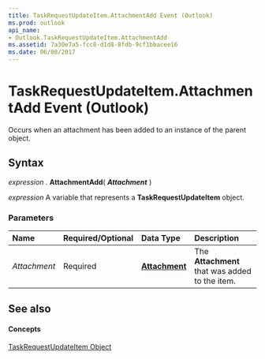 ```yaml
---
title: TaskRequestUpdateItem.AttachmentAdd Event (Outlook)
ms.prod: outlook
api_name:
- Outlook.TaskRequestUpdateItem.AttachmentAdd
ms.assetid: 7a30e7a5-fcc8-d1d8-8fdb-9cf1bbacee16
ms.date: 06/08/2017
---
```



# TaskRequestUpdateItem.AttachmentAdd Event (Outlook)

Occurs when an attachment has been added to an instance of the parent object.


## Syntax

 _expression_ . **AttachmentAdd**( **_Attachment_** )

 _expression_ A variable that represents a **TaskRequestUpdateItem** object.


### Parameters



|**Name**|**Required/Optional**|**Data Type**|**Description**|
|:-----|:-----|:-----|:-----|
| _Attachment_|Required| **[Attachment](Outlook.Attachment.md)**|The  **Attachment** that was added to the item.|

## See also


#### Concepts


[TaskRequestUpdateItem Object](Outlook.TaskRequestUpdateItem.md)

